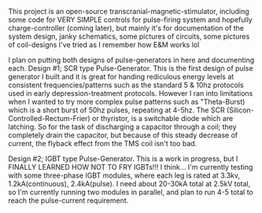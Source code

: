 This project is an open-source transcranial-magnetic-stimulator, including some code for VERY SIMPLE controls for pulse-firing system and hopefully charge-controller (coming later), but mainly it's for documentation of the system design, janky schematics, some pictures of circuits, some pictures of coil-designs I've tried as I remember how E&M works lol

I plan on putting both designs of pulse-generators in here and documenting each. 
Design #1; SCR type Pulse-Generator.
    This is the first design of pulse generator I built and it is great for handing rediculous energy levels at consistent frequencies/patterns such as the standard 5 & 10hz protocols used in early depression-treatment protocols. However I ran into limitations when I wanted to try more complex pulse patterns such as "Theta-Burst) which is a short burst of 50hz pulses, repeating at 4-5hz. The SCR (Silicon-Controlled-Rectum-Frier) or thyristor, is a switchable diode which are latching. So for the task of discharging a capacitor through a coil; they completely drain the capacitor, but because of this steady decrease of current, the flyback effect from the TMS coil isn't too bad.

Design #2; IGBT type Pulse-Generator.
    This is a work in progress, but I FINALLY LEARNED HOW NOT TO FRY IGBTs!!! I think... I'm currently testing with some three-phase IGBT modules, where each leg is rated at 3.3kv, 1.2kA(continuous), 2.4kA(pulse). I need about 20-30kA total at 2.5kV total, so I'm currently running two modules in parallel, and plan to run 4-5 total to reach the pulse-current requirement.
